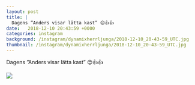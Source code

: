 ```yaml
---
layout: post
title: |
  Dagens ”Anders visar lätta kast” 😊👍👍 
date:   2018-12-10 20:43:59 +0000
categories: instagram
background: /instagram/dynamixherrljunga/2018-12-10_20-43-59_UTC.jpg
thumbnail: /instagram/dynamixherrljunga/2018-12-10_20-43-59_UTC.jpg
---
```

Dagens ”Anders visar lätta kast” 😊👍👍 



<img src='/www-dynamix-herrljunga/instagram/dynamixherrljunga/2018-12-10_20-43-59_UTC.jpg' class='img-fluid' />
